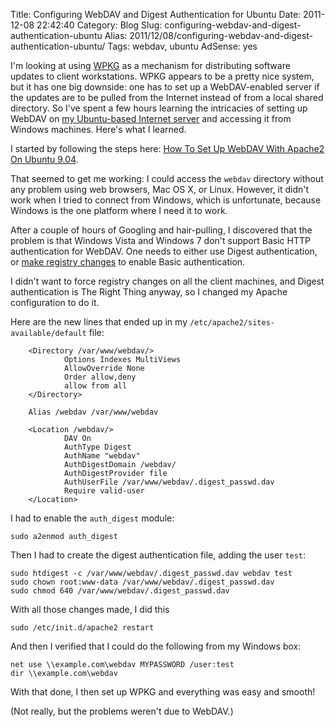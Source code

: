 Title: Configuring WebDAV and Digest Authentication for Ubuntu
Date: 2011-12-08 22:42:40
Category: Blog
Slug: configuring-webdav-and-digest-authentication-ubuntu
Alias: 2011/12/08/configuring-webdav-and-digest-authentication-ubuntu/
Tags: webdav, ubuntu
AdSense: yes


I'm looking at using [WPKG](http://wpkg.org/) as a mechanism for distributing software updates to client workstations.  WPKG appears to be a pretty nice system, but it has one big downside: one has to set up a WebDAV-enabled server if the updates are to be pulled from the Internet instead of from a local shared directory.  So I've spent a few hours learning the intricacies of  setting up WebDAV on [my Ubuntu-based Internet server](http://undefinedvalue.com/2010/11/12/setting-drupal-ubuntu-1010-ec2) and accessing it from Windows machines.  Here's what I learned.
<!--break-->
I started by following the steps here: [How To Set Up WebDAV With Apache2 On Ubuntu 9.04](http://www.howtoforge.com/how-to-set-up-webdav-with-apache2-on-ubuntu-9.04).

That seemed to get me working: I could access the `webdav` directory without any problem using web browsers, Mac OS X, or Linux.  However, it didn't work when I tried to connect from Windows, which is unfortunate, because Windows is the one platform where I need it to work.

After a couple of hours of Googling and hair-pulling, I discovered that the problem is that Windows Vista and Windows 7 don't support Basic HTTP authentication for WebDAV.  One needs to either use Digest authentication, or [make registry changes](http://support.microsoft.com/kb/841215) to enable Basic authentication.

I didn't want to force registry changes on all the client machines, and Digest authentication is The Right Thing anyway, so I changed my Apache configuration to do it.

Here are the new lines that ended up in my `/etc/apache2/sites-available/default` file:

        <Directory /var/www/webdav/>
                Options Indexes MultiViews
                AllowOverride None
                Order allow,deny
                allow from all
        </Directory>

        Alias /webdav /var/www/webdav

        <Location /webdav/>
                DAV On
                AuthType Digest
                AuthName "webdav"
                AuthDigestDomain /webdav/
                AuthDigestProvider file
                AuthUserFile /var/www/webdav/.digest_passwd.dav
                Require valid-user
        </Location>

I had to enable the `auth_digest` module:

    sudo a2enmod auth_digest

Then I had to create the digest authentication file, adding the user `test`:

    sudo htdigest -c /var/www/webdav/.digest_passwd.dav webdav test
    sudo chown root:www-data /var/www/webdav/.digest_passwd.dav
    sudo chmod 640 /var/www/webdav/.digest_passwd.dav

With all those changes made, I did this

    sudo /etc/init.d/apache2 restart

And then I verified that I could do the following from my Windows box:

    net use \\example.com\webdav MYPASSWORD /user:test
    dir \\example.com\webdav

With that done, I then set up WPKG and everything was easy and smooth!

(Not really, but the problems weren't due to WebDAV.)
